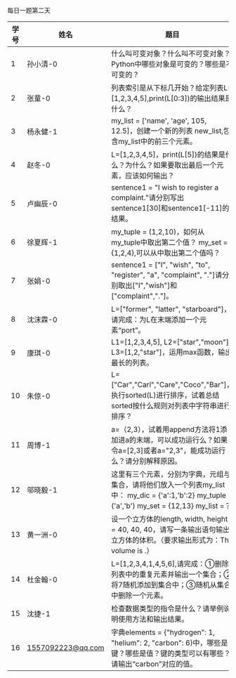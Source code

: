 每日一题第二天

| 学号 | 姓名              | 题目                                                         |
| ---- | ----------------- | ------------------------------------------------------------ |
| 1    | 孙小清-0          | 什么叫可变对象？什么叫不可变对象？Python中哪些对象是可变的？哪些是不可变的？ |
| 2    | 张童-0            | 列表索引是从下标几开始？给定列表L=[1,2,3,4,5],print(L[0:3])的输出结果是什么？ |
| 3    | 杨永健-1          | my_list = ['name', 'age', 105, 12.5]，创建一个新的列表 new_list,包含my_list中的前三个元素。 |
| 4    | 赵冬-0            | L=[1,2,3,4,5]，print(L[5])的结果是什么？为什么？如果要取出最后一个元素，应该如何输出？ |
| 5    | 卢幽辰-0          | sentence1 = "I wish to register a complaint."请分别写出sentence1[30]和sentence1[-11]的结果。 |
| 6    | 徐夏辉-1          | my_tuple = (1,2,10)，如何从my_tuple中取出第二个值？ my_set = {1,2,4},可以从中取出第二个值吗？ |
| 7    | 张娟-0            | sentence1 = ["I", "wish", "to", "register", "a", "complaint", "."]请分别取出["I","wish"]和["complaint","."]。 |
| 8    | 沈沫霖-0          | L=["former", "latter", "starboard"]，请完成：为L在末端添加一个元素“port”。 |
| 9    | 康琪-0            | L1=[1,2,3,4,5], L2=["star","moon"], L3=[1,2,"star"]，运用max函数，输出最长的列表。 |
| 10   | 朱倞-0            | L=["Car","Carl","Care","Coco","Bar"]，执行sorted(L)进行排序，试着总结sorted按什么规则对列表中字符串进行排序？ |
| 11   | 周博-1            | a=（2,3），试着用append方法将1添加进a的末端，可以成功运行么？如果令a=[2,3]或者a="2,3"，能成功运行么？请分别解释原因。 |
| 12   | 邬晓毅-1          | 这里有三个元素，分别为字典，元组与集合，请将他们放入一个列表my_list中： my_dic = {'a':1,'b':2}  my_tuple = ('a','b')   my_set = {12,13}  my_list =？ |
| 13   | 黄一洲-0          | 设一个立方体的length, width, height = 40, 40, 40，请写一条输出语句输出立方体的体积。（要求输出形式为：The volume is  .） |
| 14   | 杜金翰-0          | L=[1,2,3,4,1,4,5,6],请完成：①删除列表中的重复元素并输出一个集合；②将7随机添加到集合中；③随机从集合中删除一个元素。 |
| 15   | 沈捷-1            | 检查数据类型的指令是什么？请举例说明使用方法和输出结果。     |
| 16   | 1557092223@qq.com | 字典elements = {"hydrogen": 1, "helium": 2, "carbon": 6}中，哪些是键？哪些是值？键的类型可以有哪些？请输出“carbon”对应的值。 |







